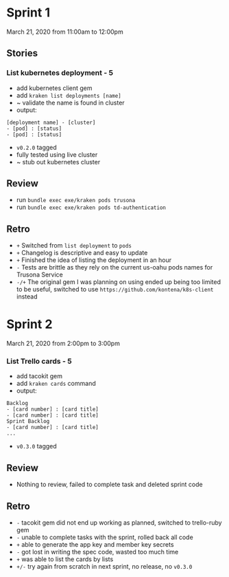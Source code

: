 # Sprint 1 

March 21, 2020 from 11:00am to 12:00pm

## Stories

### List kubernetes deployment - 5

- add kubernetes client gem
- add `kraken list deployments [name]`
- ~ validate the name is found in cluster
- output:

```
[deployment name] - [cluster]
- [pod] : [status]
- [pod] : [status]
```

- `v0.2.0` tagged
- fully tested using live cluster
- ~ stub out kubernetes cluster

## Review

- run `bundle exec exe/kraken pods trusona`
- run `bundle exec exe/kraken pods td-authentication`


## Retro

- `+` Switched from `list deployment` to `pods` 
- `+` Changelog is descriptive and easy to update
- `+` Finished the idea of listing the deployment in an hour
- `-` Tests are brittle as they rely on the current us-oahu pods names for Trusona Service
- `-/+` The original gem I was planning on using ended up being too limited to be useful, switched to use `https://github.com/kontena/k8s-client` instead

# Sprint 2

March 21, 2020 from 2:00pm to 3:00pm

### List Trello cards - 5

- add tacokit gem
- add `kraken cards` command
- output:

```
Backlog
- [card number] : [card title]
- [card number] : [card title]
Sprint Backlog
- [card number] : [card title]
...
```

- `v0.3.0` tagged

## Review

- Nothing to review, failed to complete task and deleted sprint code

## Retro

- `-` tacokit gem did not end up working as planned, switched to trello-ruby gem
- `-` unable to complete tasks with the sprint, rolled back all code
- `+` able to generate the app key and member key secrets
- `-` got lost in writing the spec code, wasted too much time
- `+` was able to list the cards by lists
- `+/-` try again from scratch in next sprint, no release, no `v0.3.0`
